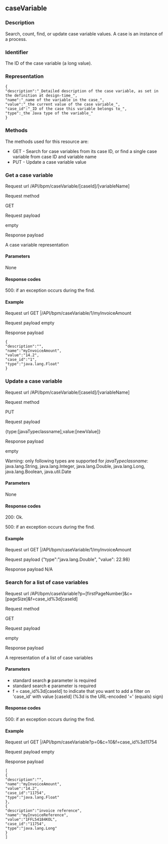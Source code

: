 ## caseVariable 

### Description

Search, count, find, or update case variable values. A case is an instance of a process.

### Identifier

The ID of the case variable (a long value).

### Representation

    {
    "description":"_Detailed description of the case variable, as set in the definition at design-time_",
    "name":"_name of the variable in the case_",
    "value":"_the current value of the case variable_",
    "case_id":"_ID of the case this variable belongs to_",
    "type":_the Java type of the variable_"
    }
    

### Methods

The methods used for this resource are:

* GET - Search for case variables from its case ID, or find a single case variable from case ID and variable name
* PUT - Update a case variable value

### Get a case variable
  
Request url
/API/bpm/caseVariable/\[caseId\]/\[variableName\]

Request method

GET

Request payload

empty

Response payload

A case variable representation

#### Parameters

None

#### Response codes

500: if an exception occurs during the find.

#### Example
Request url
GET |/API/bpm/caseVariable/1/myInvoiceAmount

Request payload
empty

Response payload

    
    {				
    "description":"",
    "name":"myInvoiceAmount",
    "value":"14.2",
    "case_id":"1",
    "type":"java.lang.Float"
    }
    

### Update a case variable

Request url
/API/bpm/caseVariable/\[caseId\]/\[variableName\]

Request method

PUT

Request payload

{type:\[javaTypeclassname\],value:\[newValue\]}

Response payload

empty

Warning: only following types are supported for _javaTypeclassname_: java.lang.String, java.lang.Integer, java.lang.Double, java.lang.Long, java.lang.Boolean, java.util.Date

#### Parameters

None

#### Response codes

200: Ok.

500: if an exception occurs during the find.

#### Example
Request url
GET |/API/bpm/caseVariable/1/myInvoiceAmount

Request payload
{"type":"java.lang.Double", "value": 22.98}

Response payload
N/A

### Search for a list of case variables

Request url
/API/bpm/caseVariable?p=\[firstPageNumber\]&c=\[pageSize\]&f=case\_id%3d\[caseId\]

Request method

GET

Request payload

empty

Response payload

A representation of a list of case variables

#### Parameters

* standard search **p** parameter is required
* standard search **c** parameter is required
* f = case\_id%3d\[caseId\] to indicate that you want to add a filter on 'case\_id' with value \[caseId\] (%3d is the URL-encoded '=' (equals) sign)

#### Response codes

500: if an exception occurs during the find.

#### Example
Request url
GET |/API/bpm/caseVariable?p=0&c=10&f=case\_id%3d11754

Request payload
empty

Response payload

    
    [
    {
    "description":"",
    "name":"myInvoiceAmount",
    "value":"14.2",
    "case_id":"11754",
    "type":"java.lang.Float"
    }, 
    {
    "description":"invoice reference",
    "name":"myInvoiceReference",
    "value":"1FFL54184KOL",
    "case_id":"11754",
    "type":"java.lang.Long"
    }
    ]